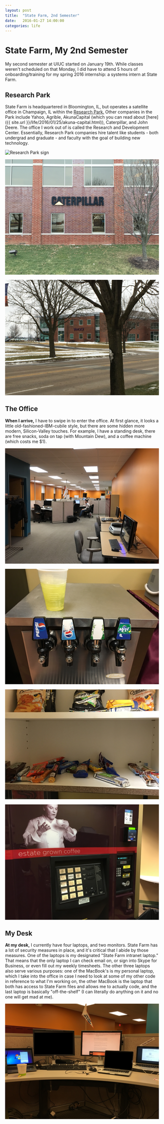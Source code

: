 ```yaml
---
layout: post
title:  "State Farm, 2nd Semester"
date:   2016-01-27 14:00:00
categories: life
---
```


# State Farm, My 2nd Semester

My second semester at UIUC started on January 19th.
While classes weren't scheduled on that Monday, I did have to attend 5 hours of
onboarding/training for my spring 2016 internship: a systems intern at State Farm.


## Research Park

State Farm is headquartered in Bloomington, IL, but operates a satellite office in Champaign, IL
 within the [Research Park.](http://researchpark.illinois.edu) Other companies in the Park
include Yahoo, Agrible, AkunaCapital (which you can read about [here]({{ site.url }}/life/2016/01/25/akuna-capital.html)), Caterpillar, and John Deere. The office I work out of is called the Research and Development Center.
Essentially, Research Park companies hire talent like students - both undergrad and graduate - and faculty with
the goal of building new technology.
 
![Research Park sign](/img/statefarm/walk_1.jpg)

![Caterpillar's office](/img/statefarm/walk_2.jpg)

![Yahoo's office](/img/statefarm/walk_3.jpg)

## The Office

**When I arrive,** I have to swipe in to enter the office. At first glance, it looks a little old-fashioned-IBM-cubile style, 
but there are some hidden more modern, Silicon-Valley  touches. For example, I have a standing desk, there are free snacks, soda on tap (with Mountain Dew), 
and a coffee machine (which costs me $1).

![office](/img/statefarm/office.jpg)

![soda on tap](/img/statefarm/soda_tap.jpg)

![snacks](/img/statefarm/snacks.jpg)

![paid coffee](/img/statefarm/paid_coffee.jpg)

## My Desk

**At my desk,** I currently have four laptops, and two monitors. 
State Farm has a lot of security measures in place, and it's critical that I abide by those measures.
One of the laptops is my designated "State Farm intranet laptop." That means that the only laptop I can check email on, 
or sign into Skype for Business, or even fill out my weekly timesheets. The other three laptops also serve various purposes:
one of the MacBook's is my personal laptop, which I take into the office in case I need to look at some of my other code in 
reference to what I'm working on, the other MacBook is the laptop that both has access to State Farm files and allows me 
to actually code, and the last laptop is basically "off-the-shelf" (I can literally do anything on it and no one will get mad at me).


![desk close](/img/statefarm/desk_close_edit.jpg)

